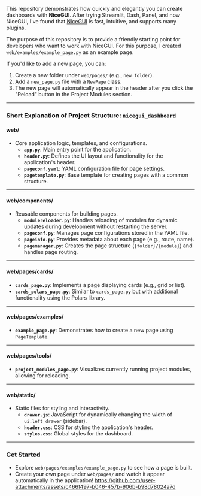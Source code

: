 
This repository demonstrates how quickly and elegantly you can create dashboards with **NiceGUI**. After trying Streamlit, Dash, Panel, and now NiceGUI, I've found that [NiceGUI](https://nicegui.io/) is fast, intuitive, and supports many plugins.

The purpose of this repository is to provide a friendly starting point for developers who want to work with NiceGUI. For this purpose, I created `web/examples/example_page.py` as an example page.

If you'd like to add a new page, you can:

1.  Create a new folder under `web/pages/` (e.g., `new_folder`).
2.  Add a `new_page.py` file with a `NewPage` class.
3.  The new page will automatically appear in the header after you click the "Reload" button in the Project Modules section.

----------

### Short Explanation of Project Structure: `nicegui_dashboard`

#### **web/**

-   Core application logic, templates, and configurations.
    -   **`app.py`**: Main entry point for the application.
    -   **`header.py`**: Defines the UI layout and functionality for the application's header.
    -   **`pageconf.yaml`**: YAML configuration file for page settings.
    -   **`pagetemplate.py`**: Base template for creating pages with a common structure.

----------

#### **web/components/**

-   Reusable components for building pages.
    -   **`modulereloader.py`**: Handles reloading of modules for dynamic updates during development without restarting the server.
    -   **`pageconf.py`**: Manages page configurations stored in the YAML file.
    -   **`pageinfo.py`**: Provides metadata about each page (e.g., route, name).
    -   **`pagemanager.py`**: Creates the page structure (`{folder}/{module}`) and handles page routing.

----------

#### **web/pages/cards/**

-   **`cards_page.py`**: Implements a page displaying cards (e.g., grid or list).
-   **`cards_polars_page.py`**: Similar to `cards_page.py` but with additional functionality using the Polars library.

----------

#### **web/pages/examples/**

-   **`example_page.py`**: Demonstrates how to create a new page using `PageTemplate`.

----------

#### **web/pages/tools/**

-   **`project_modules_page.py`**: Visualizes currently running project modules, allowing for reloading.

----------

#### **web/static/**

-   Static files for styling and interactivity.
    -   **`drawer.js`**: JavaScript for dynamically changing the width of `ui.left_drawer` (sidebar).
    -   **`header.css`**: CSS for styling the application's header.
    -   **`styles.css`**: Global styles for the dashboard.

----------

### Get Started

-   Explore `web/pages/examples/example_page.py` to see how a page is built.
-   Create your own page under `web/pages/` and watch it appear automatically in the application!
https://github.com/user-attachments/assets/c466f497-b046-457b-906b-b98d78024a7d

